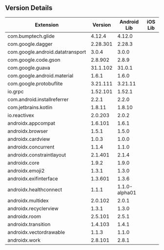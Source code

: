 ## Version Details

| Extension | Version | Android Lib | iOS Lib |
| --- | --- | --- | --- |
| com.bumptech.glide | 4.12.4 | 4.12.0 |  |
| com.google.dagger | 2.28.301 | 2.28.3 |  |
| com.google.android.datatransport | 3.0.4 | 3.0.0 |  |
| com.google.code.gson | 2.8.902 | 2.8.9 |  |
| com.google.guava | 31.1.102 | 31.0.1 |  |
| com.google.android.material | 1.6.1 | 1.6.0 |  |
| com.google.protobuflite | 3.21.111 | 3.21.11 |  |
| io.grpc | 1.52.101 | 1.52.1 |  |
| com.android.installreferrer | 2.2.1 | 2.2.0 |  |
| com.jetbrains.kotlin | 1.8.11 | 1.8.10 |  |
| io.reactivex | 2.0.203 | 2.0.2 |  |
| androidx.appcompat | 1.6.101 | 1.6.1 |  |
| androidx.browser | 1.5.1 | 1.5.0 |  |
| androidx.cardview | 1.0.3 | 1.0.0 |  |
| androidx.concurrent | 1.1.4 | 1.1.0 |  |
| androidx.constraintlayout | 2.1.401 | 2.1.4 |  |
| androidx.core | 1.9.2 | 1.9.0 |  |
| androidx.emoji2 | 1.3.1 | 1.3.0 |  |
| androidx.exifinterface | 1.3.601 | 1.3.6 |  |
| androidx.healthconnect | 1.1.1 | 1.1.0-alpha01 |  |
| androidx.multidex | 2.0.102 | 2.0.1 |  |
| androidx.recyclerview | 1.3.1 | 1.3.0 |  |
| androidx.room | 2.5.101 | 2.5.1 |  |
| androidx.transition | 1.4.103 | 1.4.1 |  |
| androidx.vectordrawable | 1.1.3 | 1.1.0 |  |
| androidx.work | 2.8.101 | 2.8.1 |  |

